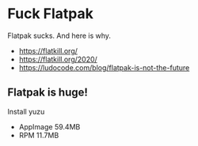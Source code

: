 # Fuck Flatpak

Flatpak sucks. And here is why.

- https://flatkill.org/
- https://flatkill.org/2020/
- https://ludocode.com/blog/flatpak-is-not-the-future

## Flatpak is huge!

Install yuzu

- AppImage 59.4MB
- RPM 11.7MB
